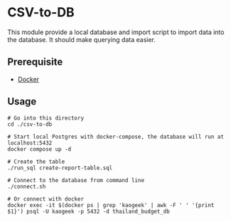 # CSV-to-DB

This module provide a local database and import script to import data into the database.
It should make querying data easier.

## Prerequisite
- [Docker](https://www.docker.com/)

## Usage
```
# Go into this directory
cd ./csv-to-db

# Start local Postgres with docker-compose, the database will run at localhost:5432
docker compose up -d

# Create the table
./run_sql create-report-table.sql

# Connect to the database from command line
./connect.sh

# Or connect with docker
docker exec -it $(docker ps | grep 'kaogeek' | awk -F ' ' '{print $1}') psql -U kaogeek -p 5432 -d thailand_budget_db
```
